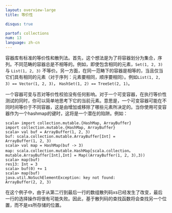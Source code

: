 ```yaml
---
layout: overview-large
title: 等价性

disqus: true

partof: collections
num: 13
language: zh-cn
---
```



容器库有标准的等价性和散列法。首先，这个想法是为了将容器划分为集合，序列。不同范畴的容器总是不相等的。例如，即使包含相同的元素，`Set(1, 2, 3)` 与 `List(1, 2, 3)` 不等价。另一方面，在同一范畴下的容器是相等的，当且仅当它们具有相同的元素（对于序列：元素要相同，顺序要相同）。例如`List(1, 2, 3) == Vector(1, 2, 3)`， `HashSet(1, 2) == TreeSet(2, 1)`。

一个容器可变与否对等价性校验没有任何影响。对于一个可变容器，在执行等价性测试的同时，你可以简单地思考下它的当前元素。意思是，一个可变容器可能在不同时间等价于不同容器，这是由增加或移除了哪些元素所决定的。当你使用可变容器作为一个hashmap的键时，这将是一个潜在的陷阱。例如：

    scala> import collection.mutable.{HashMap, ArrayBuffer}
    import collection.mutable.{HashMap, ArrayBuffer}
    scala> val buf = ArrayBuffer(1, 2, 3)
    buf: scala.collection.mutable.ArrayBuffer[Int] = 
    ArrayBuffer(1, 2, 3)
    scala> val map = HashMap(buf -> 3)
    map: scala.collection.mutable.HashMap[scala.collection。
    mutable.ArrayBuffer[Int],Int] = Map((ArrayBuffer(1, 2, 3),3))
    scala> map(buf)
    res13: Int = 3
    scala> buf(0) += 1
    scala> map(buf)
    java.util.NoSuchElementException: key not found: 
    ArrayBuffer(2, 2, 3) 

在这个例子中，由于从第二行到最后一行的数组散列码xs已经发生了改变，最后一行的选择操作将很有可能失败。因此，基于散列码的查找函数将会查找另一个位置，而不是xs所存储的位置。
